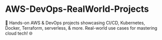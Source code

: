# AWS-DevOps-RealWorld-Projects
🚀 Hands-on AWS &amp; DevOps projects showcasing CI/CD, Kubernetes, Docker, Terraform, serverless, &amp; more. Real-world use cases for mastering cloud tech! 🌐
